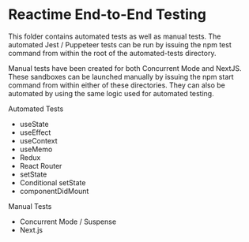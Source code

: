 # Reactime End-to-End Testing

This folder contains automated tests as well as manual tests. The automated Jest / Puppeteer tests can be run by issuing the npm test command from within the root of the automated-tests directory.

Manual tests have been created for both Concurrent Mode and NextJS. These sandboxes can be launched manually by issuing the npm start command from within either of these directories. They can also be automated by using the same logic used for automated testing.

Automated Tests

- useState
- useEffect
- useContext
- useMemo
- Redux
- React Router
- setState
- Conditional setState
- componentDidMount

Manual Tests

- Concurrent Mode / Suspense
- Next.js
